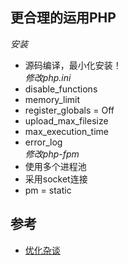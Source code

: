 ## 更合理的运用PHP  
_安装_
  * 源码编译，最小化安装！  
_修改php.ini_
  * disable_functions  
  * memory_limit
  * register_globals = Off
  * upload_max_filesize
  * max_execution_time
  * error_log  
_修改php-fpm_
  * 使用多个进程池
  * 采用socket连接
  * pm = static  

## 参考
  * [优化杂谈](http://huoding.com/2014/12/25/398)
